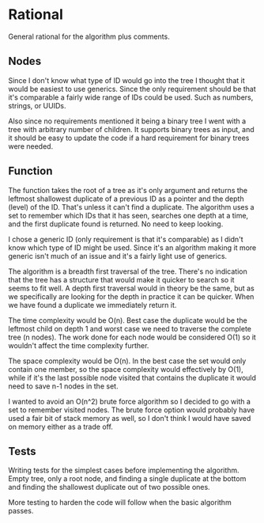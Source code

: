 # Rational

General rational for the algorithm plus comments.

## Nodes

Since I don't know what type of ID would go into the tree I thought that it would be easiest to use generics. Since the only requirement should be that it's comparable a fairly wide range of IDs could be used. Such as numbers, strings, or UUIDs.

Also since no requirements mentioned it being a binary tree I went with a tree with arbitrary number of children. It supports binary trees as input, and it should be easy to update the code if a hard requirement for binary trees were needed.

## Function

The function takes the root of a tree as it's only argument and returns the leftmost shallowest duplicate of a previous ID as a pointer and the depth (level) of the ID. That's unless it can't find a duplicate. The algorithm uses a set to remember which IDs that it has seen, searches one depth at a time, and the first duplicate found is returned. No need to keep looking.

I chose a generic ID (only requirement is that it's comparable) as I didn't know which type of ID might be used. Since it's an algorithm making it more generic isn't much of an issue and it's a fairly light use of generics.

The algorithm is a breadth first traversal of the tree. There's no indication that the tree has a structure that would make it quicker to search so it seems to fit well. A depth first traversal would in theory be the same, but as we specifically are looking for the depth in practice it can be quicker. When we have found a duplicate we immediately return it.

The time complexity would be O(n). Best case the duplicate would be the leftmost child on depth 1 and worst case we need to traverse the complete tree (n nodes). The work done for each node would be considered O(1) so it wouldn't affect the time complexity further.

The space complexity would be O(n). In the best case the set would only contain one member, so the space complexity would effectively by O(1), while if it's the last possible node visited that contains the duplicate it would need to save n-1 nodes in the set.

I wanted to avoid an O(n^2) brute force algorithm so I decided to go with a set to remember visited nodes. The brute force option would probably have used a fair bit of stack memory as well, so I don't think I would have saved on memory either as a trade off.

## Tests

Writing tests for the simplest cases before implementing the algorithm. Empty tree, only a root node, and finding a single duplicate at the bottom and finding the shallowest duplicate out of two possible ones.

More testing to harden the code will follow when the basic algorithm passes.
